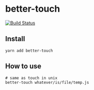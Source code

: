 # better-touch

[![Build Status](https://travis-ci.org/kkweon/better-touch.svg?branch=master)](https://travis-ci.org/kkweon/better-touch)

## Install

```shell
yarn add better-touch
```

## How to use

```shell
# same as touch in unix
better-touch whatever/is/file/temp.js
```
